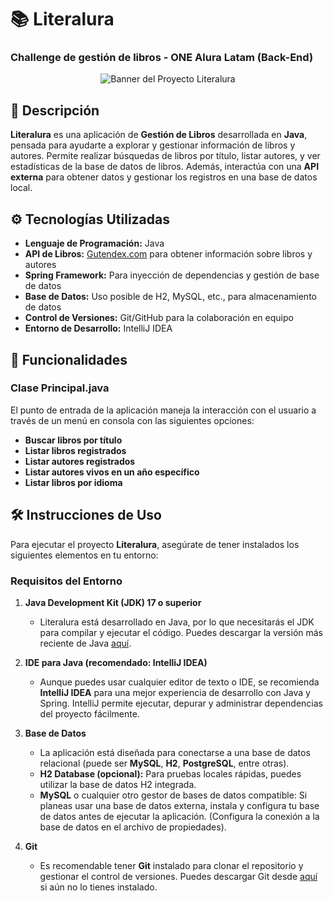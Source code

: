 # 📚 Literalura
### Challenge de gestión de libros - ONE Alura Latam (Back-End)

<p align="center">
  <img src="https://camo.githubusercontent.com/6e973d20a040a6344a4060436cb343bc576a77d05bfd08f324e2919d63e1d848/68747470733a2f2f617072656e64652e676f6f646e65696768626f72732e636c2f77702d636f6e74656e742f75706c6f6164732f323032322f30322f4f4e455f6c6f676f5f7267622d373638783430382e706e67" alt="Banner del Proyecto Literalura">
</p>

## 📖 Descripción
**Literalura** es una aplicación de **Gestión de Libros** desarrollada en **Java**, pensada para ayudarte a explorar y gestionar información de libros y autores. Permite realizar búsquedas de libros por título, listar autores, y ver estadísticas de la base de datos de libros. Además, interactúa con una **API externa** para obtener datos y gestionar los registros en una base de datos local.

## ⚙️ Tecnologías Utilizadas
- **Lenguaje de Programación:** Java
- **API de Libros:** [Gutendex.com](https://gutendex.com) para obtener información sobre libros y autores
- **Spring Framework:** Para inyección de dependencias y gestión de base de datos
- **Base de Datos:** Uso posible de H2, MySQL, etc., para almacenamiento de datos
- **Control de Versiones:** Git/GitHub para la colaboración en equipo
- **Entorno de Desarrollo:** IntelliJ IDEA

## 🚀 Funcionalidades

### Clase Principal.java
El punto de entrada de la aplicación maneja la interacción con el usuario a través de un menú en consola con las siguientes opciones:
- **Buscar libros por título**
- **Listar libros registrados**
- **Listar autores registrados**
- **Listar autores vivos en un año específico**
- **Listar libros por idioma**

## 🛠️ Instrucciones de Uso
Para ejecutar el proyecto **Literalura**, asegúrate de tener instalados los siguientes elementos en tu entorno:

### Requisitos del Entorno

1. **Java Development Kit (JDK) 17 o superior**
   - Literalura está desarrollado en Java, por lo que necesitarás el JDK para compilar y ejecutar el código. Puedes descargar la versión más reciente de Java [aquí](https://www.oracle.com/java/technologies/javase-downloads.html).

2. **IDE para Java (recomendado: IntelliJ IDEA)**
   - Aunque puedes usar cualquier editor de texto o IDE, se recomienda **IntelliJ IDEA** para una mejor experiencia de desarrollo con Java y Spring. IntelliJ permite ejecutar, depurar y administrar dependencias del proyecto fácilmente.

3. **Base de Datos**
   - La aplicación está diseñada para conectarse a una base de datos relacional (puede ser **MySQL**, **H2**, **PostgreSQL**, entre otras).
   - **H2 Database (opcional):** Para pruebas locales rápidas, puedes utilizar la base de datos H2 integrada.
   - **MySQL** o cualquier otro gestor de bases de datos compatible: Si planeas usar una base de datos externa, instala y configura tu base de datos antes de ejecutar la aplicación. (Configura la conexión a la base de datos en el archivo de propiedades).

4. **Git**
   - Es recomendable tener **Git** instalado para clonar el repositorio y gestionar el control de versiones. Puedes descargar Git desde [aquí](https://git-scm.com/) si aún no lo tienes instalado.
